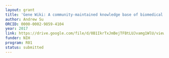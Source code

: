 ```yaml
---
layout: grant
title: 'Gene Wiki: A community-maintained knowledge base of biomedical information'
author: Andrew Su
ORCID: 0000-0002-9859-4104
year: 2017
link: https://drive.google.com/file/d/0B1IkrTxJmBejTFBtLUJvamg1WlU/view
funder: NIH
program: R01
status: submitted
---
```

